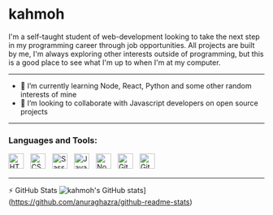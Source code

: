 <h1>kahmoh</h1>
I'm a self-taught student of web-development looking to take the next step in my programming career through job opportunities. All projects are built by me, I'm always exploring other interests outside of programming, but this is a good place to see what I'm up to when I'm at my computer.

---

- 🌱 I’m currently learning Node, React, Python and some other random interests of mine
- 👯 I’m looking to collaborate with Javascript developers on open source projects

---

### Languages and Tools:

<img align="left" alt="HTML5" width="30px" src="https://cdn.jsdelivr.net/gh/devicons/devicon/icons/html5/html5-original.svg" style="padding-right:10px;" />
<img align="left" alt="CSS3" width="30px" src="https://cdn.jsdelivr.net/gh/devicons/devicon/icons/css3/css3-original.svg" style="padding-right:10px;" />
<img align="left" alt="Sass" width="30px" src="https://cdn.jsdelivr.net/gh/devicons/devicon/icons/sass/sass-original.svg" style="padding-right:10px;" />
<img align="left" alt="JavaScript" width="30px" src="https://cdn.jsdelivr.net/gh/devicons/devicon/icons/javascript/javascript-original.svg" style="padding-right:10px;" />
<img align="left" alt="Node.js" width="30px" src="https://cdn.jsdelivr.net/gh/devicons/devicon/icons/nodejs/nodejs-original.svg" style="padding-right:10px;" />
<img align="left" alt="GitHub" width="30px" src="https://user-images.githubusercontent.com/3369400/139447912-e0f43f33-6d9f-45f8-be46-2df5bbc91289.png" style="padding-right:10px;" />
<img align="left" alt="Git" width="30px" style="padding-right:10px;" src="https://cdn.jsdelivr.net/gh/devicons/devicon/icons/git/git-original.svg" />

<br />
<br />

---

:zap: GitHub Stats
![kahmoh's GitHub stats](https://github-readme-stats-alpha-liart.vercel.app/api?username=kahmoh)](https://github.com/anuraghazra/github-readme-stats)
